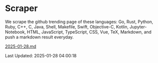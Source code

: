 # Scraper

We scrape the github trending page of these languages: Go, Rust, Python, Ruby, C++, C, Java, Shell, Makefile, Swift, Objective-C, Kotlin, Jupyter-Notebook, HTML, JavaScript, TypeScript, CSS, Vue, TeX, Markdown, and push a markdown result everyday.

[2025-01-28.md](https://github.com/yangwenmai/github-trending-backup/blob/master/2025-01-28.md)

Last Updated: 2025-01-28 04:00:18